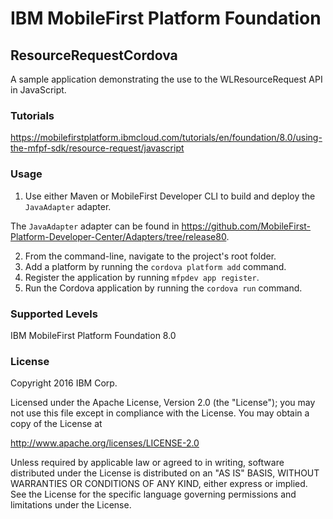 IBM MobileFirst Platform Foundation
===
## ResourceRequestCordova
A sample application demonstrating the use to the WLResourceRequest API in JavaScript.

### Tutorials
https://mobilefirstplatform.ibmcloud.com/tutorials/en/foundation/8.0/using-the-mfpf-sdk/resource-request/javascript

### Usage

1. Use either Maven or MobileFirst Developer CLI to build and deploy the `JavaAdapter` adapter.

  The `JavaAdapter` adapter can be found in https://github.com/MobileFirst-Platform-Developer-Center/Adapters/tree/release80.

2. From the command-line, navigate to the project's root folder.
3. Add a platform by running the `cordova platform add` command.
4. Register the application by running `mfpdev app register`.
5. Run the Cordova application by running the `cordova run` command.

### Supported Levels
IBM MobileFirst Platform Foundation 8.0

### License
Copyright 2016 IBM Corp.

Licensed under the Apache License, Version 2.0 (the "License");
you may not use this file except in compliance with the License.
You may obtain a copy of the License at

http://www.apache.org/licenses/LICENSE-2.0

Unless required by applicable law or agreed to in writing, software
distributed under the License is distributed on an "AS IS" BASIS,
WITHOUT WARRANTIES OR CONDITIONS OF ANY KIND, either express or implied.
See the License for the specific language governing permissions and
limitations under the License.
